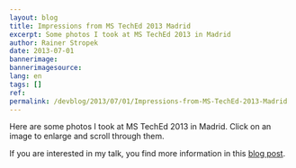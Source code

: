 ```yaml
---
layout: blog
title: Impressions from MS TechEd 2013 Madrid
excerpt: Some photos I took at MS TechEd 2013 in Madrid
author: Rainer Stropek
date: 2013-07-01
bannerimage: 
bannerimagesource: 
lang: en
tags: []
ref: 
permalink: /devblog/2013/07/01/Impressions-from-MS-TechEd-2013-Madrid
---
```


<p>Here are some photos I took at MS TechEd 2013 in Madrid. Click on an image to enlarge and scroll through them.</p><p>If you are interested in my talk, you find more information in this <a href="http://www.software-architects.com/devblog/2013/06/26/MS-TechEd-2013-Talk-Continuous-Integration-with-Team-Foundation-Services-and-Windows-Azure-Websites" target="_blank">blog post</a>.</p><function name="Composite.Media.ImageGallery.Slimbox2">
  <param name="MediaFolder" value="MediaArchive:50a297ed-8600-47b1-9f3f-5e103e9f24d8" />
  <param name="ThumbnailMaxWidth" value="213" />
  <param name="ThumbnailMaxHeight" value="142" />
  <param name="ImageMaxWidth" value="640" />
  <param name="ImageMaxHeight" value="427" />
</function>